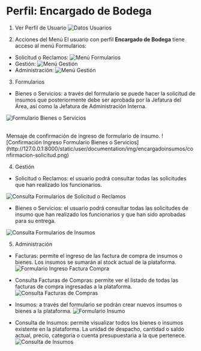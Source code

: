 # Perfil: Encargado de Bodega

1. Ver Perfil de Usuario
![Datos Usuarios](http://127.0.0.1:8000/static/user/documentation/img/encargadobodega/datos-usuario.png)


2. Acciones del Menú
El usuario con perfil **Encargado de Bodega** tiene acceso al menú Formularios:

* Solicitud o Reclamos:
![Menú Formularios](http://127.0.0.1:8000/static/user/documentation/img/encargadobodega/menu-encargadobodega-1.png)
* Gestión:
![Menú Gestión](http://127.0.0.1:8000/static/user/documentation/img/encargadobodega/menu-encargadobodega-2.png)
* Administración:
![Menú Gestión](http://127.0.0.1:8000/static/user/documentation/img/encargadobodega/menu-encargadobodega-3.png)


3. Formularios
* Bienes o Servicios: a través del formulario se puede hacer la solicitud de insumos que posteriormente debe ser aprobada por la Jefatura del Área, así como la Jefatura de Administración Interna.

![Formulario Bienes o Servicios](http://127.0.0.1:8000/static/user/documentation/img/encargadoinsumos/formulario-insumos-2.png)

<br>
Mensaje de confirmación de ingreso de formulario de insumo.
![Confirmación Ingreso Formulario Bienes o Servicios](http://127.0.0.1:8000/static/user/documentation/img/encargadoinsumos/confirmacion-solicitud.png)


4. Gestión
* Solicitud o Reclamos: el usuario podrá consultar todas las solicitudes que han realizado los funcionarios.

![Consulta Formularios de Solicitud o Reclamos](http://127.0.0.1:8000/static/user/documentation/img/encargadobodega/consulta-formularios-solicitudes.png)

* Bienes o Servicios: el usuario podrá consultar todas las solicitudes de insumo que han realizado los funcionarios y que han sido aprobadas para su entrega.

![Consulta Formularios de Insumos](http://127.0.0.1:8000/static/user/documentation/img/encargadobodega/consulta-formularioinsumos.png)


5. Administración
* Facturas: permite el ingreso de las factura de compra de insumos o bienes. Los insumos se sumarán al stock actual de la plataforma.
![Formulario Ingreso Factura Compra](http://127.0.0.1:8000/static/user/documentation/img/encargadobodega/formulario-facturacompra.png)

- Consulta Facturas de Compras: permite ver el listado de todas las facturas de compra ingresadas a la plataforma.
![Consulta Facturas de Compras](http://127.0.0.1:8000/static/user/documentation/img/encargadobodega/consulta-facturacompras.png)

* Insumos: a través del formulario se podrán crear nuevos insumos o bienes a la plataforma.
![Formulario Insumo](http://127.0.0.1:8000/static/user/documentation/img/encargadobodega/formulario-insumos.png)

- Consulta de Insumos: permite visualizar todos los bienes o insumos existente en la plataforma. La unidad de despacho, cantidad o saldo actual, precio, categoría o cuenta presupuestaria a la que pertenece.
![Consulta de Insumos](http://127.0.0.1:8000/static/user/documentation/img/encargadobodega/consulta-insumos.png)